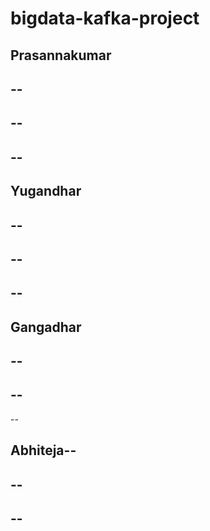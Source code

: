 # bigdata-kafka-project

## Prasannakumar
--
--
--
--
--
--
## Yugandhar
--
---
--
--
--
--
## Gangadhar
--
--
--
--
--
## Abhiteja--
--
--
--
--
